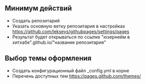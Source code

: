 ## Минимум действий
* Создать репозитарий
* Указать основную ветку репозитария в настройках https://github.com/lekseys/githubpages/settings/pages
* Результат будет открываться по ссылке "юзернейм в хитхабе".github.io/"название репозитария"

## Выбор темы оформления
* Создать конфигурационный файл _config.yml в корне
* Перечень доступных тем https://pages.github.com/themes/

